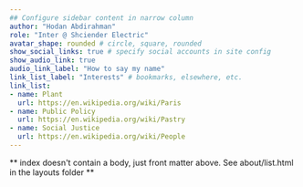 ```yaml
---
## Configure sidebar content in narrow column
author: "Hodan Abdirahman"
role: "Inter @ Shciender Electric"
avatar_shape: rounded # circle, square, rounded
show_social_links: true # specify social accounts in site config
show_audio_link: true
audio_link_label: "How to say my name"
link_list_label: "Interests" # bookmarks, elsewhere, etc.
link_list:
- name: Plant
  url: https://en.wikipedia.org/wiki/Paris
- name: Public Policy
  url: https://en.wikipedia.org/wiki/Pastry
- name: Social Justice
  url: https://en.wikipedia.org/wiki/People
---
```


** index doesn't contain a body, just front matter above.
See about/list.html in the layouts folder **
